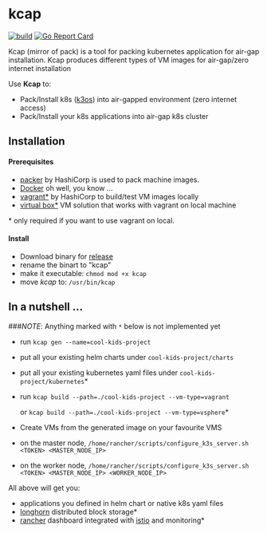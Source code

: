 # kcap
[![build](https://github.com/zodiac1214/kcap/workflows/Go/badge.svg)](https://github.com/zodiac1214/kcap/workflows/Go/badge.svg)
[![Go Report Card](https://goreportcard.com/badge/github.com/zodiac1214/kcap)](https://goreportcard.com/report/github.com/zodiac1214/kcap)

Kcap (mirror of pack) is a tool for packing kubernetes application for air-gap installation. Kcap produces different types of VM images for air-gap/zero internet installation

Use **Kcap** to:
* Pack/Install k8s ([k3os](https://github.com/rancher/k3os)) into air-gapped environment (zero internet access)
* Pack/Install your k8s applications into air-gap k8s cluster

## Installation
#### Prerequisites
* [packer](https://www.packer.io/) by HashiCorp is used to pack machine images.
* [Docker](https://docker.io) oh well, you know ...
* [vagrant*](https://www.vagrantup.com/) by HashiCorp to build/test VM images locally
* [virtual box*](https://www.virtualbox.org/) VM solution that works with vagrant on local machine

\* only required if you want to use vagrant on local.
#### Install
* Download binary for [release](https://github.com/zodiac1214/kcap/releases)
* rename the binart to "kcap"
* make it executable: ``chmod mod +x kcap``
* move *kcap* to: `/usr/bin/kcap`

## In a nutshell ...
###*NOTE*: Anything marked with ``*`` below is not implemented yet 
* run ``kcap gen --name=cool-kids-project``
* put all your existing helm charts under ``cool-kids-project/charts``
* put all your existing kubernetes yaml files under ``cool-kids-project/kubernetes``\*
* run ``kcap build --path=./cool-kids-project --vm-type=vagrant``

  or ``kcap build --path=./cool-kids-project --vm-type=vsphere``\*
* Create VMs from the generated image on your favourite VMS
* on the master node, ``/home/rancher/scripts/configure_k3s_server.sh <TOKEN> <MASTER_NODE_IP>``
* on the worker node, ``/home/rancher/scripts/configure_k3s_server.sh <TOKEN> <MASTER_NODE_IP> <WORKER_NODE_IP>``

All above will get you:
* applications you defined in helm chart or native k8s yaml files
* [longhorn](https://github.com/longhorn/longhorn) distributed block storage\*
* [rancher](https://github.com/rancher/rancher) dashboard integrated with [istio](https://istio.io/) and monitoring\*

[comment]: <> (Under construction)

[comment]: <> (## Quick Start &#40;example - simple&#41;)

[comment]: <> (The example project demonstrate how to pack [hello-app]&#40;https://github.com/GoogleCloudPlatform/kubernetes-engine-samples/tree/master/hello-app&#41; into air gap machine image.)

[comment]: <> (Build hello-world example:)

[comment]: <> (```)

[comment]: <> (./pack.sh --extraImagesList example/simple/images.list --builders vagrant)

[comment]: <> (```)

[comment]: <> (Run simple example)

[comment]: <> (```)

[comment]: <> (cd example/simple)

[comment]: <> (./demo.sh)

[comment]: <> (```)

[comment]: <> (## Generate a new project)

[comment]: <> (```bash)

[comment]: <> (builder gen --force --name=my-new-project)

[comment]: <> (```)

[comment]: <> (## Build and pack )

[comment]: <> (```bash)

[comment]: <> (builder build --force --path=./my-new-project)

[comment]: <> (```)

[comment]: <> (## Install &#40;vagrant only&#41;)

[comment]: <> (```bash)

[comment]: <> (installer --path=./dist/my-new-project )

[comment]: <> (```)

[comment]: <> (vagrant ssh k3os-server -c 'sudo /home/rancher/scripts/configure_k3s_server.sh not4you2see! 192.168.33.10')

[comment]: <> (vagrant ssh k3os-1 -c 'sudo /home/rancher/scripts/configure_k3s_node.sh not4you2see! 192.168.33.10 192.168.33.11')